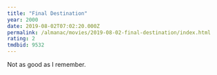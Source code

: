 ```yaml
---
title: "Final Destination"
year: 2000
date: 2019-08-02T07:02:20.000Z
permalink: /almanac/movies/2019-08-02-final-destination/index.html
rating: 2
tmdbid: 9532
---
```


Not as good as I remember.